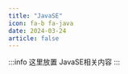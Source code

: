 ```yaml
---
title: "JavaSE"
icon: fa-b fa-java
date: 2024-03-24
article: false
---
```


:::info
这里放置 JavaSE相关内容
:::


